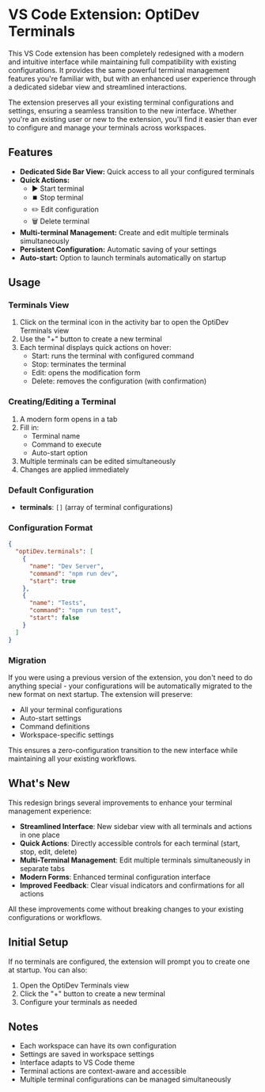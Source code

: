 # VS Code Extension: OptiDev Terminals

This VS Code extension has been completely redesigned with a modern and intuitive interface while maintaining full compatibility with existing configurations. It provides the same powerful terminal management features you're familiar with, but with an enhanced user experience through a dedicated sidebar view and streamlined interactions.

The extension preserves all your existing terminal configurations and settings, ensuring a seamless transition to the new interface. Whether you're an existing user or new to the extension, you'll find it easier than ever to configure and manage your terminals across workspaces.

## Features

- **Dedicated Side Bar View:** Quick access to all your configured terminals
- **Quick Actions:** 
  - ▶️ Start terminal
  - ⏹️ Stop terminal
  - ✏️ Edit configuration
  - 🗑️ Delete terminal
- **Multi-terminal Management:** Create and edit multiple terminals simultaneously
- **Persistent Configuration:** Automatic saving of your settings
- **Auto-start:** Option to launch terminals automatically on startup

## Usage

### Terminals View

1. Click on the terminal icon in the activity bar to open the OptiDev Terminals view
2. Use the "+" button to create a new terminal
3. Each terminal displays quick actions on hover:
   - Start: runs the terminal with configured command
   - Stop: terminates the terminal
   - Edit: opens the modification form
   - Delete: removes the configuration (with confirmation)

### Creating/Editing a Terminal

1. A modern form opens in a tab
2. Fill in:
   - Terminal name
   - Command to execute
   - Auto-start option
3. Multiple terminals can be edited simultaneously
4. Changes are applied immediately

### Default Configuration

- **terminals**: `[]` (array of terminal configurations)

### Configuration Format

```json
{
  "optiDev.terminals": [
    {
      "name": "Dev Server",
      "command": "npm run dev",
      "start": true
    },
    {
      "name": "Tests",
      "command": "npm run test",
      "start": false
    }
  ]
}
```

### Migration

If you were using a previous version of the extension, you don't need to do anything special - your configurations will be automatically migrated to the new format on next startup. The extension will preserve:
- All your terminal configurations
- Auto-start settings
- Command definitions
- Workspace-specific settings

This ensures a zero-configuration transition to the new interface while maintaining all your existing workflows.

## What's New

This redesign brings several improvements to enhance your terminal management experience:

- **Streamlined Interface**: New sidebar view with all terminals and actions in one place
- **Quick Actions**: Directly accessible controls for each terminal (start, stop, edit, delete)
- **Multi-Terminal Management**: Edit multiple terminals simultaneously in separate tabs
- **Modern Forms**: Enhanced terminal configuration interface
- **Improved Feedback**: Clear visual indicators and confirmations for all actions

All these improvements come without breaking changes to your existing configurations or workflows.

## Initial Setup

If no terminals are configured, the extension will prompt you to create one at startup. You can also:

1. Open the OptiDev Terminals view
2. Click the "+" button to create a new terminal
3. Configure your terminals as needed

## Notes

- Each workspace can have its own configuration
- Settings are saved in workspace settings
- Interface adapts to VS Code theme
- Terminal actions are context-aware and accessible
- Multiple terminal configurations can be managed simultaneously
